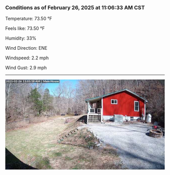 ### Conditions as of February 26, 2025 at 11:06:33 AM CST 

Temperature: 73.50 &deg;F

Feels like: 73.50 &deg;F

Humidity: 33%

Wind Direction: ENE

Windspeed: 2.2 mph

Wind Gust: 2.9 mph

---

<img src="./images/latest.jpeg"/>

